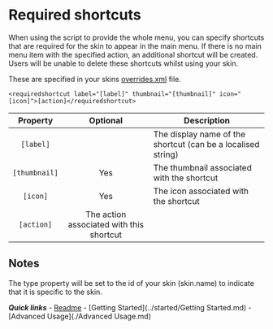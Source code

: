 # Required shortcuts

When using the script to provide the whole menu, you can specify shortcuts that are required for the skin to appear in the main menu. If there is no main menu item with the specified action, an additional shortcut will be created. Users will be unable to delete these shortcuts whilst using your skin.

These are specified in your skins [overrides.xml](./overrides.md) file.

`<requiredshortcut label="[label]" thumbnail="[thumbnail]" icon="[icon]">[action]</requiredshortcut>`

| Property | Optional | Description |
| :------: | :------: | ----------- |
| `[label]` | | The display name of the shortcut (can be a localised string) |
| `[thumbnail]` | Yes | The thumbnail associated with the shortcut |
| `[icon]` | Yes | The icon associated with the shortcut |
| `[action]` | The action associated with this shortcut |

## Notes

The type property will be set to the id of your skin (skin.name) to indicate that it is specific to the skin.

***Quick links*** - [Readme](../../../README.md) - [Getting Started](../started/Getting Started.md) - [Advanced Usage](./Advanced Usage.md)